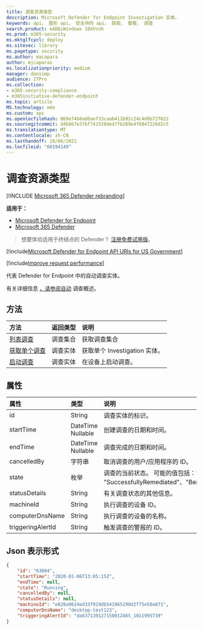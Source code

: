 ```yaml
---
title: 调查资源类型
description: Microsoft Defender for Endpoint Investigation 实体。
keywords: api， 图形 api， 受支持的 api， 获取， 警报， 调查
search.product: eADQiWindows 10XVcnh
ms.prod: m365-security
ms.mktglfcycl: deploy
ms.sitesec: library
ms.pagetype: security
ms.author: macapara
author: mjcaparas
ms.localizationpriority: medium
manager: dansimp
audience: ITPro
ms.collection:
- m365-security-compliance
- m365initiative-defender-endpoint
ms.topic: article
MS.technology: mde
ms.custom: api
ms.openlocfilehash: 069e74b8ad0aef33caab411b92c24c4d0b72f022
ms.sourcegitcommit: d4b867e37bf741528ded7fb289e4f6847228d2c5
ms.translationtype: MT
ms.contentlocale: zh-CN
ms.lasthandoff: 10/06/2021
ms.locfileid: "60194149"
---
```

# <a name="investigation-resource-type"></a>调查资源类型

[!INCLUDE [Microsoft 365 Defender rebranding](../../includes/microsoft-defender.md)]

**适用于：**
- [Microsoft Defender for Endpoint](https://go.microsoft.com/fwlink/p/?linkid=2154037)
- [Microsoft 365 Defender](https://go.microsoft.com/fwlink/?linkid=2118804)

> 想要体验适用于终结点的 Defender？ [注册免费试用版](https://signup.microsoft.com/create-account/signup?products=7f379fee-c4f9-4278-b0a1-e4c8c2fcdf7e&ru=https://aka.ms/MDEp2OpenTrial?ocid=docs-wdatp-exposedapis-abovefoldlink)。

[!include[Microsoft Defender for Endpoint API URIs for US Government](../../includes/microsoft-defender-api-usgov.md)]

[!include[Improve request performance](../../includes/improve-request-performance.md)]

代表 Defender for Endpoint 中的自动调查实体。

有关详细信息 [，请参阅自动](automated-investigations.md) 调查概述。

## <a name="methods"></a>方法

方法|返回类型|说明
:---|:---|:---
[列表调查](get-investigation-collection.md)|调查集合|获取调查集合
[获取单个调查](get-investigation-object.md)|调查实体|获取单个 Investigation 实体。
[启动调查](initiate-autoir-investigation.md)|调查实体|在设备上启动调查。

## <a name="properties"></a>属性

属性|类型|说明
:---|:---|:---
id|String|调查实体的标识。 
startTime|DateTime Nullable|创建调查的日期和时间。
endTime|DateTime Nullable|调查完成的日期和时间。
cancelledBy|字符串|取消调查的用户/应用程序的 ID。
state|枚举|调查的当前状态。 可能的值包括："Unknown"、"Terminated"、 "SuccessfullyRemediated"、"Benign"、"Failed"、"PartiallyRemediated"、"Running"、"PendingApproval"、"PendingResource"、"PartiallyInvestigated"、"TerminatedByUser"、"TerminatedBySystem"、"Queued"、"InnerFailure"、"PreexistingAlert"、"UnsupportedOs"、"UnsupportedAlertType"和"SuppressedAlert"。
statusDetails|String|有关调查状态的其他信息。
machineId|String|执行调查的设备 ID。
computerDnsName|String|执行调查的设备的名称。
triggeringAlertId|String|触发调查的警报的 ID。

## <a name="json-representation"></a>Json 表示形式

```json
{
    "id": "63004",
    "startTime": "2020-01-06T13:05:15Z",
    "endTime": null,
    "state": "Running",
    "cancelledBy": null,
    "statusDetails": null,
    "machineId": "e828a0624ed33f919db541065190d2f75e50a071",
    "computerDnsName": "desktop-test123",
    "triggeringAlertId": "da637139127150012465_1011995739"
}
```
